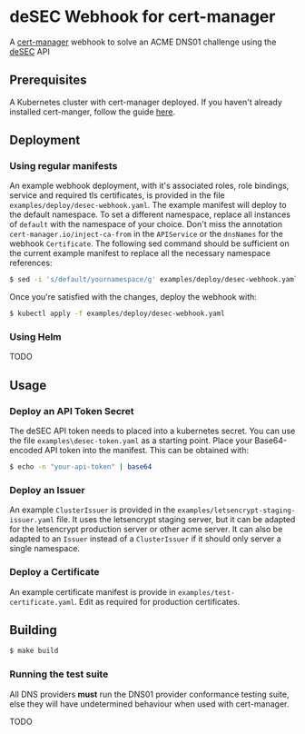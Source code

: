 # deSEC Webhook for cert-manager

A [cert-manager][1] webhook to solve an ACME DNS01 challenge using the [deSEC][2] API

## Prerequisites

A Kubernetes cluster with cert-manager deployed. If you haven't already installed cert-manger, follow the guide [here][3].

## Deployment

### Using regular manifests

An example webhook deployment, with it's associated roles, role bindings, service and required tls certificates, is provided in the file `examples/deploy/desec-webhook.yaml`. The example manifest will deploy to the default namespace. To set a different namespace, replace all instances of `default` with the namespace of your choice. Don't miss the annotation ` cert-manager.io/inject-ca-from` in the `APIService` or the `dnsNames` for the webhook `Certificate`. The following sed command should be sufficient on the current example manifest to replace all the necessary namespace references:

```bash
$ sed -i 's/default/yournamespace/g' examples/deploy/desec-webhook.yaml
```

Once you're satisfied with the changes, deploy the webhook with:

```bash
$ kubectl apply -f examples/deploy/desec-webhook.yaml
```

### Using Helm

TODO

## Usage

### Deploy an API Token Secret

The deSEC API token needs to placed into a kubernetes secret. You can use the file `examples\desec-token.yaml` as a starting point. Place your Base64-encoded API token into the manifest. This can be obtained with:

```bash
$ echo -n "your-api-token" | base64
```

### Deploy an Issuer

An example `ClusterIssuer` is provided in the `examples/letsencrypt-staging-issuer.yaml` file. It uses the letsencrypt staging server, but it can be adapted for the letsencrypt production server or other acme server. It can also be adapted to an `Issuer` instead of a `ClusterIssuer` if it should only server a single namespace.

### Deploy a Certificate

An example certificate manifest is provide in `examples/test-certificate.yaml`. Edit as required for production certificates.

## Building

```bash
$ make build
```

### Running the test suite

All DNS providers **must** run the DNS01 provider conformance testing suite,
else they will have undetermined behaviour when used with cert-manager.

TODO

[1]: https://github.com/jetstack/cert-manager
[2]: https://desec.io/
[3]: https://cert-manager.io/docs/installation/kubernetes/
